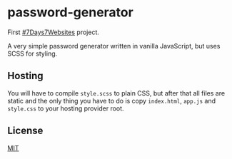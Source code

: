 # password-generator

First [#7Days7Websites](https://7days7websites.glitch.me/) project.

A very simple password generator written in vanilla JavaScript, but uses SCSS for styling.

## Hosting

You will have to compile `style.scss` to plain CSS, but after that all files are static and the only thing you have to do is copy `index.html`, `app.js` and `style.css` to your hosting provider root.

## License

[MIT](LICENSE)
